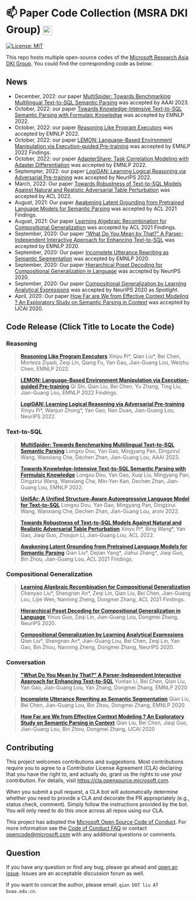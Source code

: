 # :mailbox: Paper Code Collection (MSRA DKI Group) <img src="https://img-prod-cms-rt-microsoft-com.akamaized.net/cms/api/am/imageFileData/RE1Mu3b?ver=5c31" height="25" align=center>

[![License: MIT](https://img.shields.io/badge/License-MIT-yellow.svg)](https://opensource.org/licenses/MIT)


This repo hosts multiple open-source codes of the [Microsoft Research Asia DKI Group](https://www.microsoft.com/en-us/research/opportunity/data-analytics-intern-msra-dki/). You could find the corresponding code as below:

## News
- December, 2022: our paper [MultiSpider: Towards Benchmarking Multilingual Text-to-SQL Semantic Parsing](https://arxiv.org/abs/2212.13492) was accepted by AAAI 2023.
- October, 2022: our paper [Towards Knowledge-Intensive Text-to-SQL Semantic Parsing with Formulaic Knowledge](https://arxiv.org/abs/2301.01067) was accepted by EMNLP 2022.
- October, 2022: our paper [Reasoning Like Program Executors](https://arxiv.org/abs/2201.11473) was accepted by EMNLP 2022.
- October, 2022: our paper [LEMON: Language-Based Environment Manipulation via Execution-guided Pre-training](https://arxiv.org/abs/2201.08081) was accepted by EMNLP 2022 Findings.
- October, 2022: our paper [AdapterShare: Task Correlation Modeling with Adapter Differentiation](https://aclanthology.org/2022.emnlp-main.728.pdf) was accepted by EMNLP 2022.
- Septempter, 2022: our paper [LogiGAN: Learning Logical Reasoning via Adversarial Pre-training](https://arxiv.org/abs/2205.08794) was accepted by NeurIPS 2022.
- March, 2022: Our paper [Towards Robustness of Text-to-SQL Models Against Natural and Realistic Adversarial Table Perturbation](https://aclanthology.org/2022.acl-long.142.pdf) was accepted by ACL 2022.
- August, 2021: Our paper [Awakening Latent Grounding from Pretrained Language Models for Semantic Parsing](https://aclanthology.org/2021.findings-acl.100.pdf) was accepted by ACL 2021 Findings.
- August, 2021: Our paper [Learning Algebraic Recombination for Compositional Generalization](https://arxiv.org/abs/2107.06516) was accepted by ACL 2021 Findings.
- September, 2020: Our paper ["What Do You Mean by That?" A Parser-Independent Interactive Approach for Enhancing Text-to-SQL](https://arxiv.org/abs/2011.04151) was accepted by EMNLP 2020.
- September, 2020: Our paper [Incomplete Utterance Rewriting as Semantic Segmentation](https://arxiv.org/abs/2009.13166) was accepted by EMNLP 2020.
- September, 2020: Our paper [Hierarchical Poset Decoding for Compositional Generalization in Language](https://arxiv.org/abs/2010.07792) was accepted by NeurIPS 2020.
- September, 2020: Our paper [Compositional Generalization by Learning Analytical Expressions](https://arxiv.org/abs/2006.10627) was accepted by NeurIPS 2020 as *Spotlight*.
- April, 2020: Our paper [How Far are We from Effective Context Modeling ? An Exploratory Study on Semantic Parsing in Context](https://arxiv.org/abs/2002.00652) was accepted by IJCAI 2020.

## Code Release (Click Title to Locate the Code)

### Reasoning

> **[Reasoning Like Program Executors](poet)**
> Xinyu Pi*, Qian Liu*, Bei Chen, Morteza Ziyadi, Zeqi Lin, Qiang Fu, Yan Gao, Jian-Guang Lou, Weizhu Chen, EMNLP 2022.

> **[LEMON: Language-Based Environment Manipulation via Execution-guided Pre-training](lemon)**
> Qi Shi, Qian Liu, Bei Chen, Yu Zhang, Ting Liu, Jian-Guang Lou, EMNLP 2022 Findings.

> **[LogiGAN: Learning Logical Reasoning via Adversarial Pre-training](logigan)**
> Xinyu Pi*, Wanjun Zhong*, Yan Gao, Nan Duan, Jian-Guang Lou, NeurIPS 2022.

### Text-to-SQL
> **[MultiSpider: Towards Benchmarking Multilingual Text-to-SQL Semantic Parsing](multilingual_text_to_sql)**
> Longxu Dou, Yan Gao, Mingyang Pan, Dingzirui Wang, Wanxiang Che, Dechen Zhan, Jian-Guang Lou, AAAI 2023.
> 

> **[Towards Knowledge-Intensive Text-to-SQL Semantic Parsing with Formulaic Knowledge](knowledge_intensive_text_to_sql)**
> Longxu Dou, Yan Gao, Xuqi Liu, Mingyang Pan, Dingzirui Wang, Wanxiang Che, Min-Yen Kan, Dechen Zhan, Jian-Guang Lou, EMNLP 2022.

> **[UniSAr: A Unified Structure-Aware Autoregressive Language Model for Text-to-SQL](unified_parser_text_to_sql)**
> Longxu Dou, Yan Gao, Mingyang Pan, Dingzirui Wang, Wanxiang Che, Dechen Zhan, Jian-Guang Lou, arxiv 2022.

> **[Towards Robustness of Text-to-SQL Models Against Natural and Realistic Adversarial Table Perturbation](robustness_of_text_to_sql)**
> Xinyu Pi*, Bing Wang*, Yan Gao, Jiaqi Guo, Zhoujun Li, Jian-Guang Lou, ACL 2022.

> **[Awakening Latent Grounding from Pretrained Language Models for Semantic Parsing](awakening_latent_grounding)**
> Qian Liu*, Dejian Yang*, Jiahui Zhang*, Jiaqi Guo, Bin Zhou, Jian-Guang Lou, ACL 2021 Findings.
> 
### Compositional Generalization

> **[Learning Algebraic Recombination for Compositional Generalization](https://github.com/thousfeet/LEAR)**
> Chenyao Liu*, Shengnan An*, Zeqi Lin, Qian Liu, Bei Chen, Jian-Guang Lou, Lijie Wen, Nanning Zheng, Dongmei Zhang, ACL 2021 Findings.

> **[Hierarchical Poset Decoding for Compositional Generalization in Language](poset_decoding)**
> Yinuo Guo, Zeqi Lin, Jian-Guang Lou, Dongmei Zhang, NeurIPS 2020.

> **[Compositional Generalization by Learning Analytical Expressions](compositional_generalization)**
> Qian Liu*, Shengnan An*, Jian-Guang Lou, Bei Chen, Zeqi Lin, Yan Gao, Bin Zhou, Nanning Zheng, Dongmei Zhang,  NeurIPS 2020.

### Conversation

> **["What Do You Mean by That?" A Parser-Independent Interactive Approach for Enhancing Text-to-SQL](interactive_text_to_sql)**
> Yuntao Li, Bei Chen, Qian Liu, Yan Gao, Jian-Guang Lou, Yan Zhang, Dongmei Zhang, EMNLP 2020

> **[Incomplete Utterance Rewriting as Semantic Segmentation](incomplete_utterance_rewriting)**
> Qian Liu, Bei Chen, Jian-Guang Lou, Bin Zhou, Dongmei Zhang, EMNLP 2020

> **[How Far are We from Effective Context Modeling ? An Exploratory Study on Semantic Parsing in Context](semantic_parsing_in_context)**
> Qian Liu, Bei Chen, Jiaqi Guo, Jian-Guang Lou, Bin Zhou, Dongmei Zhang, IJCAI 2020

## Contributing

This project welcomes contributions and suggestions.  Most contributions require you to agree to a
Contributor License Agreement (CLA) declaring that you have the right to, and actually do, grant us
the rights to use your contribution. For details, visit https://cla.opensource.microsoft.com.

When you submit a pull request, a CLA bot will automatically determine whether you need to provide
a CLA and decorate the PR appropriately (e.g., status check, comment). Simply follow the instructions
provided by the bot. You will only need to do this once across all repos using our CLA.

This project has adopted the [Microsoft Open Source Code of Conduct](https://opensource.microsoft.com/codeofconduct/).
For more information see the [Code of Conduct FAQ](https://opensource.microsoft.com/codeofconduct/faq/) or
contact [opencode@microsoft.com](mailto:opencode@microsoft.com) with any additional questions or comments.

## Question

If you have any question or find any bug, please go ahead and [open an issue](https://github.com/microsoft/ContextualSP/issues). Issues are an acceptable discussion forum as well.

If you want to concat the author, please email: `qian DOT liu AT buaa.edu.cn`.
